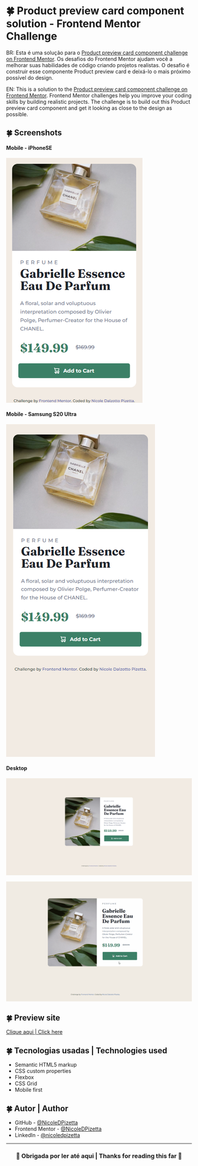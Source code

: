 #  🍀 Product preview card component solution - Frontend Mentor Challenge

BR: Esta é uma solução para o [Product preview card component challenge on Frontend Mentor](https://www.frontendmentor.io/challenges/product-preview-card-component-GO7UmttRfa). Os desafios do Frontend Mentor ajudam você a melhorar suas habilidades de código criando projetos realistas.
O desafio é construir esse componente Product preview card e deixá-lo o mais próximo possível do design.

EN: This is a solution to the [Product preview card component challenge on Frontend Mentor](https://www.frontendmentor.io/challenges/product-preview-card-component-GO7UmttRfa). Frontend Mentor challenges help you improve your coding skills by building realistic projects. 
The challenge is to build out this Product preview card component and get it looking as close to the design as possible.

## 🍀 Screenshots
#### Mobile - iPhoneSE
![](./assets/screenshot-iPhoneSE.png) 

#### Mobile - Samsung S20 Ultra
![](./assets/screenshot-SamsungS20Ultra.png)

#### Desktop 
![](./assets/screenshot-desktop.png) 

![](./assets/button-productpreview.gif)

## 🍀 Preview site
[Clique aqui | Click here]()

## 🍀 Tecnologias usadas | Technologies used
- Semantic HTML5 markup
- CSS custom properties
- Flexbox
- CSS Grid
- Mobile first


## 🍀 Autor | Author
- GitHub - [@NicoleDPizetta](https://github.com/NicoleDPizetta)
- Frontend Mentor - [@NicoleDPizetta](https://www.frontendmentor.io/profile/NicoleDPizetta)
- LinkedIn - [@nicoledpizetta](https://www.linkedin.com/in/nicoledpizetta/)

---------------


### <p align="center">💖 Obrigada por ler até aqui | Thanks for reading this far 💖</p> 